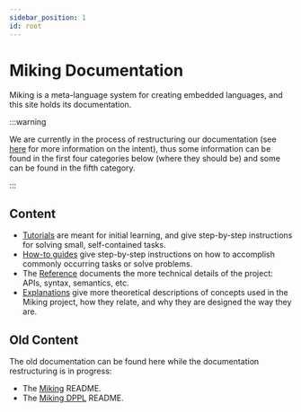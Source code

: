 ```yaml
---
sidebar_position: 1
id: root
---
```

# Miking Documentation

Miking is a meta-language system for creating embedded languages, and this site holds its documentation.

:::warning

We are currently in the process of restructuring our documentation (see [here](https://documentation.divio.com/) for more information on the intent), thus some information can be found in the first four categories below (where they should be) and some can be found in the fifth category.

:::

## Content

- [Tutorials](./tutorials/index.md) are meant for initial learning, and give step-by-step instructions for solving small, self-contained tasks.
- [How-to guides](./how-to-guides/index.md) give step-by-step instructions on how to accomplish commonly occurring tasks or solve problems.
- The [Reference](./reference/index.md) documents the more technical details of the project: APIs, syntax, semantics, etc.
- [Explanations](./explanations/index.md) give more theoretical descriptions of concepts used in the Miking project, how they relate, and why they are designed the way they are.

## Old Content

The old documentation can be found here while the documentation restructuring is in progress:

- The [Miking](/miking-readme) README.
- The [Miking DPPL](/miking-dppl-readme) README.
